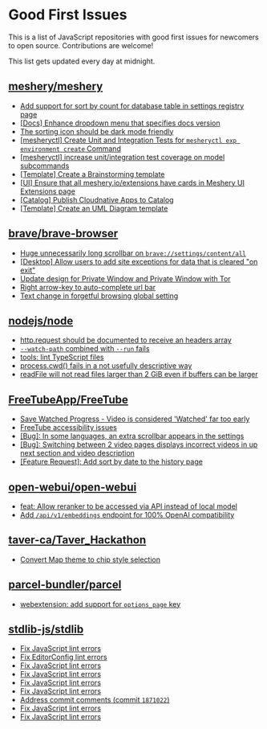 # Good First Issues

This is a list of JavaScript repositories with good first issues for newcomers to open source. Contributions are welcome!

This list gets updated every day at midnight.

## [meshery/meshery](https://github.com/meshery/meshery)

- [Add support for sort by count for database table in settings registry page](https://github.com/meshery/meshery/issues/13958)
- [[Docs] Enhance dropdown menu that specifies docs version](https://github.com/meshery/meshery/issues/9227)
- [The sorting icon should be dark mode friendly](https://github.com/meshery/meshery/issues/13306)
- [[mesheryctl] Create Unit and Integration Tests for `mesheryctl exp environment create` Command](https://github.com/meshery/meshery/issues/12138)
- [[mesheryctl] increase unit/integration test coverage on model subcommands](https://github.com/meshery/meshery/issues/14042)
- [[Template] Create a Brainstorming template](https://github.com/meshery/meshery/issues/12503)
- [[UI] Ensure that all meshery.io/extensions have cards in Meshery UI Extensions page](https://github.com/meshery/meshery/issues/13623)
- [[Catalog] Publish Cloudnative Apps to Catalog](https://github.com/meshery/meshery/issues/9282)
- [[Template] Create an UML Diagram template](https://github.com/meshery/meshery/issues/12451)

## [brave/brave-browser](https://github.com/brave/brave-browser)

- [Huge unnecessarily long scrollbar on `brave://settings/content/all`](https://github.com/brave/brave-browser/issues/44696)
- [[Desktop] Allow users to add site exceptions for data that is cleared "on exit"](https://github.com/brave/brave-browser/issues/10493)
- [Update design for Private Window and Private Window with Tor](https://github.com/brave/brave-browser/issues/44909)
- [Right arrow-key to auto-complete url bar](https://github.com/brave/brave-browser/issues/44927)
- [Text change in forgetful browsing global setting](https://github.com/brave/brave-browser/issues/30163)

## [nodejs/node](https://github.com/nodejs/node)

- [http.request should be documented to receive an headers array](https://github.com/nodejs/node/issues/57986)
- [`--watch-path` combined with `--run` fails](https://github.com/nodejs/node/issues/58113)
- [tools: lint TypeScript files](https://github.com/nodejs/node/issues/55702)
- [process.cwd() fails in a not usefully descriptive way](https://github.com/nodejs/node/issues/57045)
- [readFile will not read files larger than 2 GiB even if buffers can be larger](https://github.com/nodejs/node/issues/55864)

## [FreeTubeApp/FreeTube](https://github.com/FreeTubeApp/FreeTube)

- [Save Watched Progress - Video is considered 'Watched' far too early](https://github.com/FreeTubeApp/FreeTube/issues/964)
- [FreeTube accessibility issues](https://github.com/FreeTubeApp/FreeTube/issues/693)
- [[Bug]: In some languages, an extra scrollbar appears in the settings](https://github.com/FreeTubeApp/FreeTube/issues/6330)
- [[Bug]: Switching between 2 video pages displays incorrect videos in up next section and video description](https://github.com/FreeTubeApp/FreeTube/issues/2261)
- [[Feature Request]: Add sort by date to the history page](https://github.com/FreeTubeApp/FreeTube/issues/5595)

## [open-webui/open-webui](https://github.com/open-webui/open-webui)

- [feat: Allow reranker to be accessed via API instead of local model](https://github.com/open-webui/open-webui/issues/8478)
- [Add `/api/v1/embeddings` endpoint for 100% OpenAI compatibility](https://github.com/open-webui/open-webui/issues/8719)

## [taver-ca/Taver_Hackathon](https://github.com/taver-ca/Taver_Hackathon)

- [Convert Map theme to chip style selection](https://github.com/taver-ca/Taver_Hackathon/issues/135)

## [parcel-bundler/parcel](https://github.com/parcel-bundler/parcel)

- [webextension: add support for `options_page` key](https://github.com/parcel-bundler/parcel/issues/10076)

## [stdlib-js/stdlib](https://github.com/stdlib-js/stdlib)

- [Fix JavaScript lint errors](https://github.com/stdlib-js/stdlib/issues/6926)
- [Fix EditorConfig lint errors](https://github.com/stdlib-js/stdlib/issues/6925)
- [Fix JavaScript lint errors](https://github.com/stdlib-js/stdlib/issues/6704)
- [Fix JavaScript lint errors](https://github.com/stdlib-js/stdlib/issues/6716)
- [Fix JavaScript lint errors](https://github.com/stdlib-js/stdlib/issues/6826)
- [Fix JavaScript lint errors](https://github.com/stdlib-js/stdlib/issues/6762)
- [Address commit comments (commit `1871022`)](https://github.com/stdlib-js/stdlib/issues/6713)
- [Fix JavaScript lint errors](https://github.com/stdlib-js/stdlib/issues/6603)
- [Fix JavaScript lint errors](https://github.com/stdlib-js/stdlib/issues/6577)

